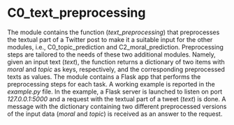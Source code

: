 # C0_text_preprocessing 
The module contains the function (*text_preprocessing*) that preprocesses the textual part of a Twitter post to make it a suitable input for the other modules, i.e., C0_topic_prediction and C2_moral_prediction.
Preprocessing steps are tailored to the needs of these two additional modules. Namely, given an input text (*text*), the function returns a dictionary of two items with *moral* and *topic* as keys, respectively, and the corresponding preprocessed texts as values.
The module contains a Flask app that performs the preprocessing steps for each task. 
A working example is reported in the *example.py* file. In the example, a Flask server is launched to listen on port *127.0.0.1:5000* and a request with the textual part of a tweet (*text*) is done. A message with the dictionary containing two different preprocessed versions of the input data (*moral* and *topic*) is received as an answer to the request.
